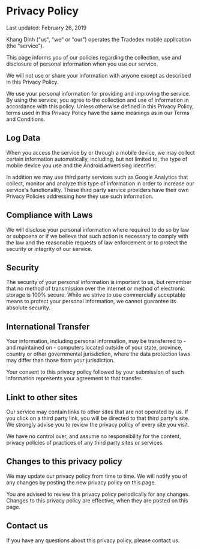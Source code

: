 # Privacy Policy

Last updated: February 26, 2019

Khang Dinh ("us", "we" or "our") operates the Tradedex mobile application (the "service").

This page informs you of our policies regarding the collection, use and disclosure of personal information when you use our service.

We will not use or share your information with anyone except as described in this Privacy Policy.

We use your personal information for providing and improving the service. By using the service, you agree to the collection and use of information in accordance with this policy. Unless otherwise defined in this Privacy Policy, terms used in this Privacy Policy have the same meanings as in our Terms and Conditions.


## Log Data

When you access the service by or through a mobile device, we may collect certain information automatically, including, but not limited to, the type of mobile device you use and the Android advertising identifier. 

In addition we may use third party services such as Google Analytics that collect, monitor and analyze this type of information in order to increase our service's functionality. These third party service providers have their own Privacy Policies addressing how they use such information.


## Compliance with Laws

We will disclose your personal information where required to do so by law or subpoena or if we believe that such action is necessary to comply with the law and the reasonable requests of law enforcement or to protect the security or integrity of our service.


## Security

The security of your personal information is important to us, but remember that no method of transmission over the internet or method of electronic storage is 100% secure. While we strive to use commercially acceptable means to protect your personal information, we cannot guarantee its absolute security.


## International Transfer

Your information, including personal information, may be transferred to - and maintained on - computers located outside of your state, province, country or other governmental jurisdiction, where the data protection laws may differ than those from your jurisdiction.

Your consent to this privacy policy followed by your submission of such information represents your agreement to that transfer.


## Linkt to other sites

Our service may contain links to other sites that are not operated by us. If you click on a third party link, you will be directed to that third party's site. We strongly advise you to review the privacy policy of every site you visit.

We have no control over, and assume no responsibility for the content, privacy policies of practices of any third party sites or services.


## Changes to this privacy policy

We may update our privacy policy from time to time. We will notify you of any changes by posting the new privacy policy on this page.

You are advised to review this privacy policy periodically for any changes. Changes to this privacy policy are effective, when they are posted on this page.


## Contact us

If you have any questions about this privacy policy, please contact us.

